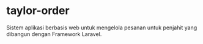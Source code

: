 # taylor-order
Sistem aplikasi berbasis web untuk mengelola pesanan untuk penjahit yang dibangun dengan Framework Laravel.
